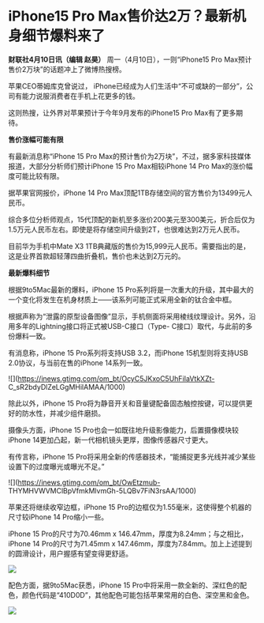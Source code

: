 # iPhone15 Pro Max售价达2万？最新机身细节爆料来了

**财联社4月10日讯（编辑 赵昊）** 周一（4月10日），一则“iPhone15 Pro Max预计售价2万块”的话题冲上了微博热搜榜。

苹果CEO蒂姆库克曾说过， iPhone已经成为人们生活中“不可或缺的一部分”，公司有能力说服消费者在手机上花更多的钱。

这则热搜，让外界对苹果预计于今年9月发布的iPhone15 Pro Max有了更多期待。

**售价涨幅可能有限**

有最新消息称“iPhone 15 Pro Max的预计售价为2万块”，不过，据多家科技媒体报道，大部分分析师们预计iPhone 15 Pro
Max相较iPhone 14 Pro Max的涨价幅度可能比较有限。

据苹果官网报价，iPhone 14 Pro Max顶配1TB存储空间的官方售价为13499元人民币。

综合多位分析师观点，15代顶配的新机至多涨价200美元至300美元，折合后仅为1.5万元人民币左右。即使是将存储空间升级到2T，也很难达到2万元人民币。

目前华为手机中Mate X3 1TB典藏版的售价为15,999元人民币。需要指出的是，这是业界首款超轻薄四曲折叠机，售价也未达到2万元的。

**最新爆料细节**

根据9to5Mac最新的爆料，iPhone 15 Pro系列将是一次重大的升级，其中最大的一个变化将发生在机身材质上——该系列可能正式采用全新的钛合金中框。

根据声称为“泄露的原型设备图像”显示，手机侧面将采用棱线纹理设计。另外，沿用多年的Lightning接口将正式被USB-C接口（Type-
C接口）取代，与此前的多份爆料一致。

有消息称，iPhone 15 Pro系列将支持USB 3.2，而iPhone 15机型则将支持USB 2.0协议，与当前在售的iPhone 14系列一致。

![](https://inews.gtimg.com/om_bt/OcyC5JKxoC5UhFiIaVtkXZt-
C_sR2bdyDlZeLGgMHilAMAA/1000)

除此以外，iPhone 15 Pro将为静音开关和音量键配备固态触控按键，可以提供更好的防水性，并减少组件磨损。

摄像头方面，iPhone 15 Pro也会一如既往地升级影像能力，后置摄像模块较iPhone 14更加凸起，新一代相机镜头更厚，图像传感器尺寸更大。

有传言称，iPhone 15 Pro将采用全新的传感器技术，“能捕捉更多光线并减少某些设置下的过度曝光或曝光不足。”

![](https://inews.gtimg.com/om_bt/OwEtzmub-
THYMHVWVMClBpVfmkMlvmGh-5LQBv7FiN3rsAA/1000)

苹果还将继续收窄边框，iPhone 15 Pro的边框仅为1.55毫米，这使得整个机器的尺寸较iPhone 14 Pro缩小一些。

iPhone 15 Pro的尺寸为70.46mm x 146.47mm，厚度为8.24mm；与之相比，iPhone 14 Pro的尺寸为71.45mm x
147.46mm，厚度为7.84mm。加上上述提到的圆滑设计，用户握感有望变得更舒适。

![](https://inews.gtimg.com/om_bt/OPvwZIIfYJ6ZDS9HNbQb4lytMqDxD0Cs2zQf4aVlcpdl0AA/1000)

配色方面，据9to5Mac获悉，iPhone 15
Pro中将采用一款全新的、深红色的配色，颜色代码是“410D0D”，其他配色可能包括苹果常用的白色、深空黑和金色。

![](https://inews.gtimg.com/om_bt/Oro0klUKc7eRhi8XhJhT4GfkGlYtuT4-W9q34O6eal5vQAA/1000)

